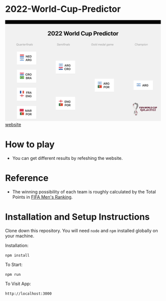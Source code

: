 # 2022-World-Cup-Predictor
![image](https://github.com/RoyLee1224/2022-World-Cup/blob/main/demo%20image.png)
[website](https://g-world-cup-predictor.netlify.app)

# How to play
- You can get different results by refeshing the website.

# Reference
- The winning possibility of each team is roughly calculated by the Total Points in [FIFA Men's Ranking](https://www.fifa.com/fifa-world-ranking/men?dateId=id13792).

# Installation and Setup Instructions
Clone down this repository. You will need `node` and `npm` installed globally on your machine.

Installation:

`npm install`

To Start:

`npm run`

To Visit App:

`http://localhost:3000`
